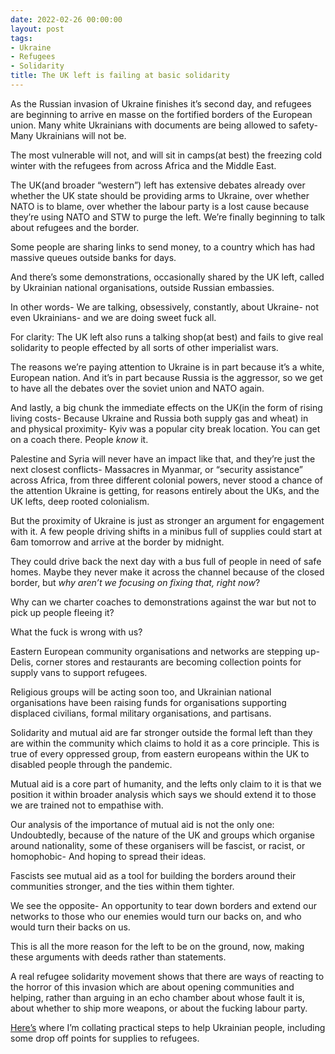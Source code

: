 ```yaml
---
date: 2022-02-26 00:00:00
layout: post
tags:
- Ukraine
- Refugees
- Solidarity
title: The UK left is failing at basic solidarity
---
```


As the Russian invasion of Ukraine finishes it’s second day, and refugees are beginning to arrive en masse on the fortified borders of the European union. Many white Ukrainians with documents are being allowed to safety- Many Ukrainians will not be.


The most vulnerable will not, and will sit in camps(at best) the freezing cold winter with the refugees from across Africa and the Middle East.


The UK(and broader “western”) left has extensive debates already over whether the UK state should be providing arms to Ukraine, over whether NATO is to blame, over whether the labour party is a lost cause because they’re using NATO and STW to purge the left. We’re finally beginning to talk about refugees and the border.


Some people are sharing links to send money, to a country which has had massive queues outside banks for days.


And there’s some demonstrations, occasionally shared by the UK left, called by Ukrainian national organisations, outside Russian embassies.


In other words- We are talking, obsessively, constantly, about Ukraine- not even Ukrainians- and we are doing sweet fuck all.


For clarity: The UK left also runs a talking shop(at best) and fails to give real solidarity to people effected by all sorts of other imperialist wars.


The reasons we’re paying attention to Ukraine is in part because it’s a white, European nation. And it’s in part because Russia is the aggressor, so we get to have all the debates over the soviet union and NATO again.


And lastly, a big chunk the immediate effects on the UK(in the form of rising living costs- Because Ukraine and Russia both supply gas and wheat) in and physical proximity- Kyiv was a popular city break location. You can get on a coach there. People *know* it.


Palestine and Syria will never have an impact like that, and they’re just the next closest conflicts- Massacres in Myanmar, or “security assistance” across Africa, from three different colonial powers, never stood a chance of the attention Ukraine is getting, for reasons entirely about the UKs, and the UK lefts, deep rooted colonialism.


But the proximity of Ukraine is just as stronger an argument for engagement with it. A few people driving shifts in a minibus full of supplies could start at 6am tomorrow and arrive at the border by midnight.


They could drive back the next day with a bus full of people in need of safe homes. Maybe they never make it across the channel because of the closed border, but *why aren’t we focusing on fixing that, right now*?


Why can we charter coaches to demonstrations against the war but not to pick up people fleeing it?


What the fuck is wrong with us?


Eastern European community organisations and networks are stepping up- Delis, corner stores and restaurants are becoming collection points for supply vans to support refugees.


Religious groups will be acting soon too, and Ukrainian national organisations have been raising funds for organisations supporting displaced civilians, formal military organisations, and partisans.


Solidarity and mutual aid are far stronger outside the formal left than they are within the community which claims to hold it as a core principle. This is true of every oppressed group, from eastern europeans within the UK to disabled people through the pandemic.


Mutual aid is a core part of humanity, and the lefts only claim to it is that we position it within broader analysis which says we should extend it to those we are trained not to empathise with.


Our analysis of the importance of mutual aid is not the only one: Undoubtedly, because of the nature of the UK and groups which organise around nationality, some of these organisers will be fascist, or racist, or homophobic- And hoping to spread their ideas.


Fascists see mutual aid as a tool for building the borders around their communities stronger, and the ties within them tighter.


We see the opposite- An opportunity to tear down borders and extend our networks to those who our enemies would turn our backs on, and who would turn their backs on us.


This is all the more reason for the left to be on the ground, now, making these arguments with deeds rather than statements.


A real refugee solidarity movement shows that there are ways of reacting to the horror of this invasion which are about opening communities and helping, rather than arguing in an echo chamber about whose fault it is, about whether to ship more weapons, or about the fucking labour party.


[Here’s](/2022/02/24/Practical-steps-to-help-ukrainian-people-right.html) where I’m collating practical steps to help Ukrainian people, including some drop off points for supplies to refugees.


